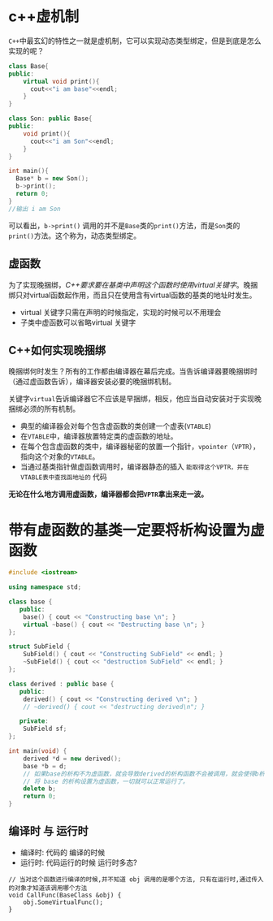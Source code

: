 # c++虚机制

`C++`中最玄幻的特性之一就是虚机制，它可以实现动态类型绑定，但是到底是怎么实现的呢？

```c++
class Base{
public:
	virtual void print(){
      cout<<"i am base"<<endl;
	}  
}

class Son: public Base{
public:
  	void print(){
      cout<<"i am Son"<<endl;
	}  
}

int main(){
  Base* b = new Son();
  b->print();
  return 0;
}
//输出 i am Son
```

可以看出，`b->print()` 调用的并不是`Base`类的`print()`方法，而是`Son`类的`print()`方法。这个称为，动态类型绑定。



## 虚函数

为了实现晚捆绑，*C++要求要在基类中声明这个函数时使用virtual关键字*。晚捆绑只对virtual函数起作用，而且只在使用含有virtual函数的基类的地址时发生。

* virtual 关键字只需在声明的时候指定，实现的时候可以不用理会
* 子类中虚函数可以省略virtual 关键字



## C++如何实现晚捆绑

晚捆绑何时发生？所有的工作都由编译器在幕后完成。当告诉编译器要晚捆绑时（通过虚函数告诉），编译器安装必要的晚捆绑机制。

关键字`virtual`告诉编译器它不应该是早捆绑，相反，他应当自动安装对于实现晚捆绑必须的所有机制。



* 典型的编译器会对每个包含虚函数的类创建一个虚表(`VTABLE`)
* 在`VTABLE`中，编译器放置特定类的虚函数的地址。
* 在每个包含虚函数的类中，编译器秘密的放置一个指针，`vpointer`（`VPTR`），指向这个对象的`VTABLE`。
* 当通过基类指针做虚函数调用时，编译器静态的插入  `能取得这个VPTR，并在VTABLE表中查找函地址的` 代码



**无论在什么地方调用虚函数，编译器都会把`VPTR`拿出来走一波。**



# 带有虚函数的基类一定要将析构设置为虚函数

```c++
#include <iostream>

using namespace std;

class base {
   public:
    base() { cout << "Constructing base \n"; }
    virtual ~base() { cout << "Destructing base \n"; }
};

struct SubField {
    SubField() { cout << "Constructing SubField" << endl; }
    ~SubField() { cout << "destruction SubField" << endl; }
};

class derived : public base {
   public:
    derived() { cout << "Constructing derived \n"; }
    // ~derived() { cout << "destructing derived\n"; }

   private:
    SubField sf;
};

int main(void) {
    derived *d = new derived();
    base *b = d;
  	// 如果base的析构不为虚函数，就会导致derived的析构函数不会被调用，就会使得b析构的不够彻底。
    // 将 base 的析构设置为虚函数，一切就可以正常运行了。
    delete b; 
    return 0;
}
```

## 编译时 与 运行时
* 编译时: 代码的 编译的时候
* 运行时: 代码运行的时候
运行时多态?
```
// 当对这个函数进行编译的时候,并不知道 obj 调用的是哪个方法, 只有在运行时,通过传入的对象才知道该调用哪个方法
void CallFunc(BaseClass &obj) {
    obj.SomeVirtualFunc();
}

```

